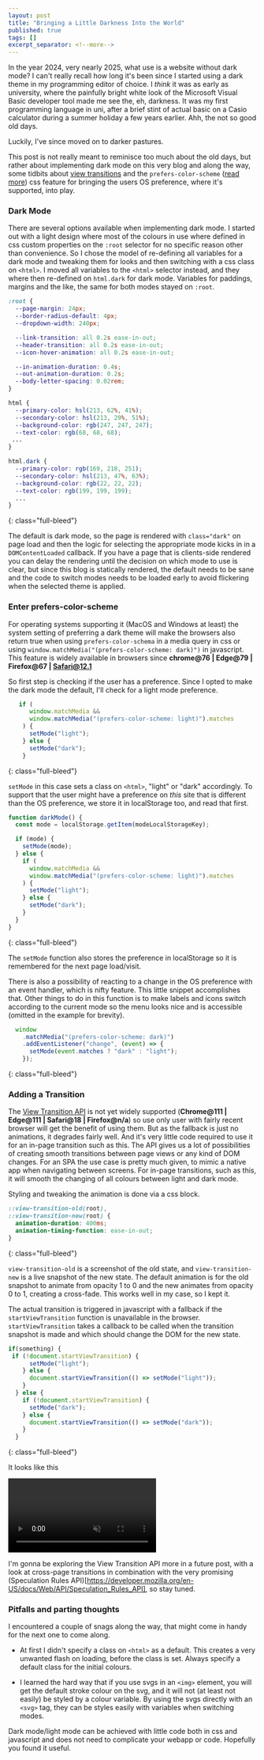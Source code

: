 ```yaml
---
layout: post
title: "Bringing a Little Darkness Into the World"
published: true
tags: []
excerpt_separator: <!--more-->
---
```


In the year 2024, very nearly 2025, what use is a website without dark mode? I can't really recall how long it's been since I started using a dark theme in my programming editor of choice. I _think_ it was as early as university, where the painfully bright white look of the Microsoft Visual Basic developer tool made me see the, eh, darkness. It was my first programming language in uni, after a brief stint of actual basic on a Casio calculator during a summer holiday a few years earlier. Ahh, the not so good old days. 

Luckily, I've since moved on to darker pastures.

This post is not really meant to reminisce too much about the old days, but rather about implementing dark mode on this very blog and along the way, some tidbits about [view transitions](https://developer.mozilla.org/en-US/docs/Web/API/View_Transitions_API) and the `prefers-color-scheme` ([read more](https://developer.mozilla.org/en-US/docs/Web/CSS/@media/prefers-color-scheme)) css feature for bringing the users OS preference, where it's supported, into play. 
<!--more-->

<h3><a name="darkmode">Dark Mode</a></h3>

There are several options available when implementing dark mode. I started out with a light design where most of the colours in use where defined in css custom properties on the `:root` selector for no specific reason other than convenience. So I chose the model of re-defining all variables for a dark mode and tweaking them for looks and then switching with a css class on `<html>`. I moved all variables to the `<html>` selector instead, and they where then re-defined on `html.dark` for dark mode. Variables for paddings, margins and the like, the same for both modes stayed on `:root`. 

```css
:root {
  --page-margin: 24px;
  --border-radius-default: 4px;
  --dropdown-width: 240px;

  --link-transition: all 0.2s ease-in-out;
  --header-transition: all 0.2s ease-in-out;
  --icon-hover-animation: all 0.2s ease-in-out;

  --in-animation-duration: 0.4s;
  --out-animation-duration: 0.2s;
  --body-letter-spacing: 0.02rem;
}

html {
  --primary-color: hsl(213, 62%, 41%);
  --secondary-color: hsl(213, 29%, 51%);
  --background-color: rgb(247, 247, 247);
  --text-color: rgb(68, 68, 68);
 ...
}

html.dark {
  --primary-color: rgb(169, 218, 251);
  --secondary-color: hsl(213, 47%, 63%);
  --background-color: rgb(22, 22, 22);
  --text-color: rgb(199, 199, 199);
  ...
}
```
{: class="full-bleed"}

The default is dark mode, so the page is rendered with `class="dark"` on page load and then the logic for selecting the appropriate mode kicks in in a `DOMContentLoaded` callback. If you have a page that is clients-side rendered you can delay the rendering until the decision on which mode to use is clear, but since this blog is statically rendered, the default needs to be sane and the code to switch modes needs to be loaded early to avoid flickering when the selected theme is applied.

<h3><a name="prefers">Enter prefers-color-scheme</a></h3>

For operating systems supporting it (MacOS and Windows at least) the system setting of preferring a dark theme will make the browsers also return true when using `prefers-color-schema` in a media query in css or using `window.matchMedia("(prefers-color-scheme: dark)")` in javascript. This feature is widely available in browsers since **chrome@76 \| Edge@79 \| Firefox@67 \| Safari@12.1**

So first step is checking if the user has a preference. Since I opted to make the dark mode the default, I'll check for a light mode preference. 

```javascript
   if (
      window.matchMedia &&
      window.matchMedia("(prefers-color-scheme: light)").matches
    ) {
      setMode("light");
    } else {
      setMode("dark");
    }
```
{: class="full-bleed"}

`setMode` in this case sets a class on `<html>`, "light" or "dark" accordingly. To support that the user might have a preference on _this_ site that is different than the OS preference, we store it in localStorage too, and read that first. 


```javascript
function darkMode() {
  const mode = localStorage.getItem(modeLocalStorageKey);

  if (mode) {
    setMode(mode);
  } else {
    if (
      window.matchMedia &&
      window.matchMedia("(prefers-color-scheme: light)").matches
    ) {
      setMode("light");
    } else {
      setMode("dark");
    }
  }
}
```
{: class="full-bleed"}

The `setMode` function also stores the preference in localStorage so it is remembered for the next page load/visit. 

There is also a possibility of reacting to a change in the OS preference with an event handler, which is nifty feature. This little snippet accomplishes that. Other things to do in this function is to make labels and icons switch according to the current mode so the menu looks nice and is accessible (omitted in the example for brevity).

```javascript
  window
    .matchMedia("(prefers-color-scheme: dark)")
    .addEventListener("change", (event) => {
      setMode(event.matches ? "dark" : "light");
    });
```
{: class="full-bleed"}

<h3><a name="viewtrans">Adding a Transition</a></h3>

The [View Transition API](https://developer.mozilla.org/en-US/docs/Web/API/View_Transitions_API) is not yet widely supported (**Chrome@111 \| Edge@111 \| Safari@18 \| Firefox@n/a**) so use only user with fairly recent browser will get the benefit of using them. But as the fallback is just no animations, it degrades fairly well. And it's very little code required to use it for an in-page transition such as this. The API gives us a lot of possibilities of creating smooth transitions between page views or any kind of DOM changes. For an SPA the use case is pretty much given, to mimic a native app when navigating between screens. For in-page transitions, such as this, it will smooth the changing of all colours between light and dark mode. 

Styling and tweaking the animation is done via a css block. 

```css
::view-transition-old(root),
::view-transition-new(root) {
  animation-duration: 400ms;
  animation-timing-function: ease-in-out;
}
```
{: class="full-bleed"}

`view-transition-old` is a screenshot of the old state, and `view-transition-new` is a live snapshot of the new state. The default animation is for the old snapshot to animate from opacity 1 to 0 and the new animates from opacity 0 to 1, creating a cross-fade. This works well in my case, so I kept it.

The actual transition is triggered in javascript with a fallback if the `startViewTransition` function is unavailable in the browser. `startViewTransition` takes a callback to be called when the transition snapshot is made and which should change the DOM for the new state. 

```javascript
if(something) {
 if (!document.startViewTransition) {
      setMode("light");
    } else {
      document.startViewTransition(() => setMode("light"));
    }
  } else {
    if (!document.startViewTransition) {
      setMode("dark");
    } else {
      document.startViewTransition(() => setMode("dark"));
    }
  }

```
{: class="full-bleed"}

It looks like this

<video class="full-bleed" src="/assets/media/darkness.mov" autoplay loop muted></video>

I'm gonna be exploring the View Transition API more in a future post, with a look at cross-page transitions in combination with the very promising (Speculation Rules API)[https://developer.mozilla.org/en-US/docs/Web/API/Speculation_Rules_API], so stay tuned. 

<h3><a name="caveat">Pitfalls and parting thoughts</a></h3>

I encountered a couple of snags along the way, that might come in handy for the next one to come along. 

* At first I didn't specify a class on `<html>` as a default. This creates a very unwanted flash on loading, before the class is set. Always specify a default class for the initial colours. 

* I learned the hard way that if you use svgs in an `<img>` element, you will get the default stroke colour on the svg, and it will not (at least not easily) be styled by a colour variable. By using the svgs directly with an `<svg>` tag, they can be styles easily with variables when switching modes. 

Dark mode/light mode can be achieved with little code both in css and javascript and does not need to complicate your webapp or code. Hopefully you found it useful. 
